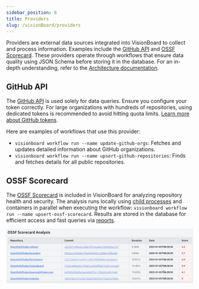```yaml
---
sidebar_position: 6
title: Providers
slug: /visionBoard/providers
---
```


Providers are external data sources integrated into VisionBoard to collect and process information. Examples include the [GitHub API](#github-api) and [OSSF Scorecard](#ossf-scorecard). These providers operate through workflows that ensure data quality using JSON Schema before storing it in the database. For an in-depth understanding, refer to the [Architecture documentation](/docs/visionBoard/architecture).

## GitHub API

The [GitHub API](https://docs.github.com/en/rest?apiVersion=2022-11-28) is used solely for data queries. Ensure you configure your token correctly. For large organizations with hundreds of repositories, using dedicated tokens is recommended to avoid hitting quota limits. [Learn more about GitHub tokens](https://docs.github.com/en/rest/overview/resources-in-the-rest-api#rate-limiting).

Here are examples of workflows that use this provider:

- `visionboard workflow run --name update-github-orgs`: Fetches and updates detailed information about GitHub organizations.
- `visionboard workflow run --name upsert-github-repositories`: Finds and fetches details for all public repositories.

## OSSF Scorecard

The [OSSF Scorecard](https://scorecard.dev/) is included in VisionBoard for analyzing repository health and security. The analysis runs locally using [child processes](https://nodejs.org/api/child_process.html) and containers in parallel when executing the workflow: `visionboard workflow run --name upsert-ossf-scorecard`. Results are stored in the database for efficient access and fast queries via [reports](/docs/visionBoard/report-management).

![OSSF Scorecard Analysis table displaying repositories, commit hashes, analysis duration (in seconds), date, and scores for six OpenPathfinder repositories.](/img/visionBoard_project_report_detials_ossf_scorecard.png)
